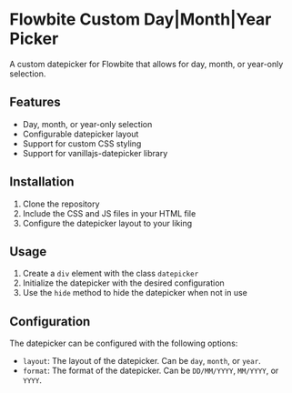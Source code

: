 # Flowbite Custom Day|Month|Year Picker

A custom datepicker for Flowbite that allows for day, month, or year-only selection.

## Features

* Day, month, or year-only selection
* Configurable datepicker layout
* Support for custom CSS styling
* Support for vanillajs-datepicker library

## Installation

1. Clone the repository
2. Include the CSS and JS files in your HTML file
3. Configure the datepicker layout to your liking

## Usage

1. Create a `div` element with the class `datepicker`
2. Initialize the datepicker with the desired configuration
3. Use the `hide` method to hide the datepicker when not in use

## Configuration

The datepicker can be configured with the following options:

* `layout`: The layout of the datepicker. Can be `day`, `month`, or `year`.
* `format`: The format of the datepicker. Can be `DD/MM/YYYY`, `MM/YYYY`, or `YYYY`.
